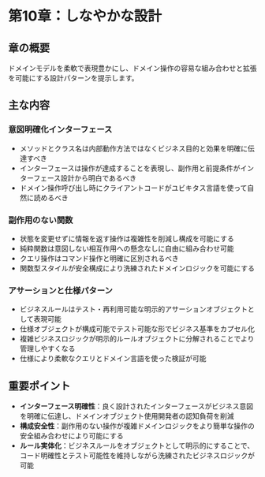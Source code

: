 # 第10章：しなやかな設計

## 章の概要
ドメインモデルを柔軟で表現豊かにし、ドメイン操作の容易な組み合わせと拡張を可能にする設計パターンを提示します。

## 主な内容

### 意図明確化インターフェース
- メソッドとクラス名は内部動作方法ではなくビジネス目的と効果を明確に伝達すべき
- インターフェースは操作が達成することを表現し、副作用と前提条件がインターフェース設計から明白であるべき
- ドメイン操作呼び出し時にクライアントコードがユビキタス言語を使って自然に読めるべき

### 副作用のない関数
- 状態を変更せずに情報を返す操作は複雑性を削減し構成を可能にする
- 純粋関数は意図しない相互作用への懸念なしに自由に組み合わせ可能
- クエリ操作はコマンド操作と明確に区別されるべき
- 関数型スタイルが安全構成により洗練されたドメインロジックを可能にする

### アサーションと仕様パターン
- ビジネスルールはテスト・再利用可能な明示的アサーションオブジェクトとして表現可能
- 仕様オブジェクトが構成可能でテスト可能な形でビジネス基準をカプセル化
- 複雑ビジネスロジックが明示的ルールオブジェクトに分解されることでより管理しやすくなる
- 仕様により柔軟なクエリとドメイン言語を使った検証が可能

## 重要ポイント
- **インターフェース明確性**：良く設計されたインターフェースがビジネス意図を明確に伝達し、ドメインオブジェクト使用開発者の認知負荷を削減
- **構成安全性**：副作用のない操作が複雑ドメインロジックをより簡単な操作の安全組み合わせにより可能にする
- **ルール実体化**：ビジネスルールをオブジェクトとして明示的にすることで、コード明確性とテスト可能性を維持しながら洗練されたビジネスロジックが可能